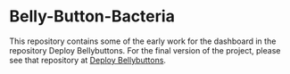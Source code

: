 # Belly-Button-Bacteria

This repository contains some of the early work for the dashboard in the repository Deploy Bellybuttons. For the final version of the project, please see that repository at [Deploy Bellybuttons](https://github.com/mgsrichard/Deploy-Bellybuttons).
